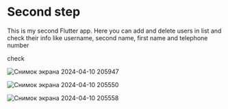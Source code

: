 # Second step

This is my second Flutter app. 
Here you can add and delete users in list and check their info like username, second name, first name and telephone number

check

![Снимок экрана 2024-04-10 205947](https://github.com/CustomAtlas/second_step/assets/165499054/ba8e9019-4121-4058-a4c1-d3e19a3fc974)

![Снимок экрана 2024-04-10 205550](https://github.com/CustomAtlas/second_step/assets/165499054/a59efa19-2348-46ab-ae96-e68da130bff2)

![Снимок экрана 2024-04-10 205558](https://github.com/CustomAtlas/second_step/assets/165499054/0c439395-948f-44ab-b1d4-137e4d40baee)

